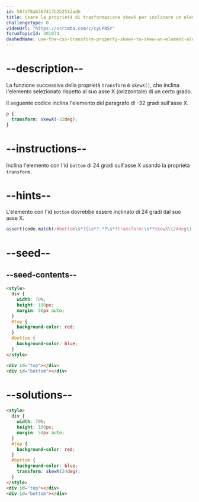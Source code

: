 ```yaml
---
id: 587d78a6367417b2b2512adb
title: Usare la proprietà di trasformazione skewX per inclinare un elemento rispetto all'asse X
challengeType: 0
videoUrl: "https://scrimba.com/c/cyLP8Sr"
forumTopicId: 301074
dashedName: use-the-css-transform-property-skewx-to-skew-an-element-along-the-x-axis
---
```


# --description--

La funzione successiva della proprietà `transform` è `skewX()`, che inclina l'elemento selezionato rispetto al suo asse X (orizzontale) di un certo grado.

Il seguente codice inclina l'elemento del paragrafo di -32 gradi sull'asse X.

```css
p {
  transform: skewX(-32deg);
}
```

# --instructions--

Inclina l'elemento con l'id `bottom` di 24 gradi sull'asse X usando la proprietà `transform`.

# --hints--

L'elemento con l'id `bottom` dovrebbe essere inclinato di 24 gradi dal suo asse X.

```js
assert(code.match(/#bottom\s*?{\s*?.*?\s*?transform:\s*?skewX\(24deg\);/g));
```

# --seed--

## --seed-contents--

```html
<style>
  div {
    width: 70%;
    height: 100px;
    margin: 50px auto;
  }
  #top {
    background-color: red;
  }
  #bottom {
    background-color: blue;
  }
</style>

<div id="top"></div>
<div id="bottom"></div>
```

# --solutions--

```html
<style>
  div {
    width: 70%;
    height: 100px;
    margin: 50px auto;
  }
  #top {
    background-color: red;
  }
  #bottom {
    background-color: blue;
    transform: skewX(24deg);
  }
</style>
<div id="top"></div>
<div id="bottom"></div>
```

